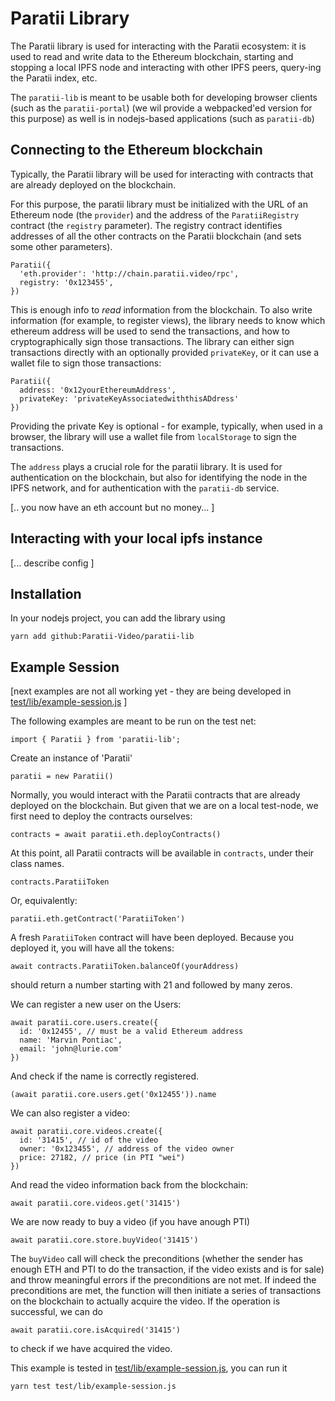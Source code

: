 
# Paratii Library

The Paratii library is used for interacting with the Paratii ecosystem: it is used to read and write data to the Ethereum blockchain, starting and stopping a local IPFS node and interacting with other IPFS peers, query-ing the Paratii index, etc.

The `paratii-lib` is meant to be usable both for developing browser clients (such as the `paratii-portal`) (we wil provide a webpacked'ed version for this purpose) as well is in nodejs-based applications (such as `paratii-db`)


## Connecting to the Ethereum blockchain

Typically, the Paratii library will be used for interacting with contracts that are already deployed on the blockchain.

For this purpose, the paratii library must be initialized with the URL of an Ethereum node (the `provider`) and the address of the `ParatiiRegistry` contract (the `registry` parameter). The registry contract identifies addresses of all the other contracts on the Paratii blockchain (and sets some other parameters).

    Paratii({
      'eth.provider': 'http://chain.paratii.video/rpc',
      registry: '0x123455',
    })

This is enough info to _read_ information from the blockchain.
To also write information (for example, to register views), the library needs to know which ethereum address will be used to send the transactions, and how to cryptographically sign those transactions. The library can either sign transactions directly with an optionally provided `privateKey`, or it can use a wallet file to sign those transactions:

    Paratii({
      address: '0x12yourEthereumAddress',
      privateKey: 'privateKeyAssociatedwiththisADdress'
    })

Providing the private Key is optional - for example, typically, when used in a browser, the library will use a wallet file from `localStorage` to sign the transactions.

The `address` plays a crucial role for the paratii library. It is used for authentication on the blockchain, but also for identifying the node in the IPFS network, and for authentication with the `paratii-db` service.


[.. you now have an eth account but no money... ]

## Interacting with your local ipfs instance

[... describe config ]

## Installation

In your nodejs project, you can add the library using

    yarn add github:Paratii-Video/paratii-lib


## Example Session

[next examples are not all working yet - they are being developed in
[test/lib/example-session.js](../../mocha-test/lib/example-session.js)
]

The following examples are meant to be run on the test net:

    import { Paratii } from 'paratii-lib';

Create an instance of 'Paratii'

    paratii = new Paratii()

Normally, you would interact with the Paratii contracts that are already deployed on the blockchain.
But given that we are on a local test-node, we first need to deploy the contracts ourselves:


    contracts = await paratii.eth.deployContracts()

At this point, all Paratii contracts will be available in `contracts`, under their class names.

    contracts.ParatiiToken

Or, equivalently:

    paratii.eth.getContract('ParatiiToken')

 A fresh  `ParatiiToken` contract will have been deployed. Because you deployed it, you will have all the tokens:

    await contracts.ParatiiToken.balanceOf(yourAddress)

should return a number starting with 21 and followed by many zeros.

We can register a new user on the Users:

    await paratii.core.users.create({
      id: '0x12455', // must be a valid Ethereum address
      name: 'Marvin Pontiac',
      email: 'john@lurie.com'
    })

And check if the name is correctly registered.

    (await paratii.core.users.get('0x12455')).name

We can also register a video:

    await paratii.core.videos.create({
      id: '31415', // id of the video
      owner: '0x123455', // address of the video owner
      price: 27182, // price (in PTI "wei")
    })

And read the video information back from the blockchain:

    await paratii.core.videos.get('31415')

We are now ready to buy a video (if you have anough PTI)

    await paratii.core.store.buyVideo('31415')

The `buyVideo` call will check the preconditions (whether the sender has enough ETH and PTI to do the transaction, if the video exists and is for sale) and throw meaningful errors if the preconditions are not met. If indeed the preconditions are met, the function will then initiate a series of transactions on the blockchain to actually acquire the video. If the operation is successful, we can do

    await paratii.core.isAcquired('31415')

to check if we have acquired the video.

This example is tested in
[test/lib/example-session.js](../../test/lib/example-session.js), you can run it

    yarn test test/lib/example-session.js
